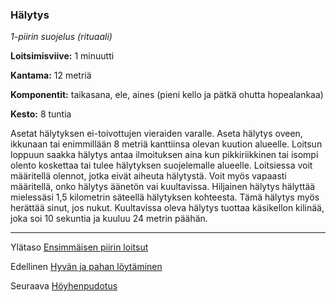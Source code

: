 ### Hälytys

*1-piirin suojelus (rituaali)*

**Loitsimisviive:** 1 minuutti

**Kantama:** 12 metriä

**Komponentit:** taikasana, ele, aines (pieni kello ja pätkä ohutta hopealankaa)

**Kesto:** 8 tuntia

Asetat hälytyksen ei-toivottujen vieraiden varalle. Aseta hälytys
oveen, ikkunaan tai enimmillään 8 metriä kanttiinsa olevan
kuution alueelle. Loitsun loppuun saakka hälytys antaa ilmoituksen
aina kun pikkiriikkinen tai isompi olento koskettaa tai
tulee hälytyksen suojelemalle alueelle. Loitsiessa voit määritellä
olennot, jotka eivät aiheuta hälytystä. Voit myös vapaasti määritellä,
onko hälytys äänetön vai kuultavissa. Hiljainen hälytys
hälyttää mielessäsi 1,5 kilometrin säteellä hälytyksen kohteesta.
Tämä hälytys myös herättää sinut, jos nukut. Kuultavissa oleva
hälytys tuottaa käsikellon kilinää, joka soi 10 sekuntia ja kuuluu
24 metrin päähän.

----

Ylätaso [Ensimmäisen piirin loitsut](1_piirin_loitsut)

Edellinen [Hyvän ja pahan löytäminen](Hyvän_ja_pahan_löytäminen)

Seuraava [Höyhenpudotus](Höyhenpudotus)